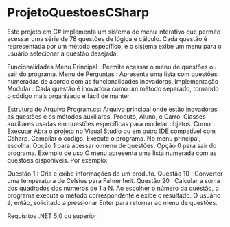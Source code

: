# ProjetoQuestoesCSharp
Este projeto em C# implementa um sistema de menu interativo que permite acessar uma série de 78 questões de lógica e cálculo. Cada questão é representada por um método específico, e o sistema exibe um menu para o usuário selecionar a questão desejada.

Funcionalidades
Menu Principal : Permite acessar o menu de questões ou sair do programa.
Menu de Perguntas : Apresenta uma lista com questões numeradas de acordo com as funcionalidades inovadoras.
Implementação Modular : Cada questão é inovadora como um método separado, tornando o código mais organizado e fácil de manter.

Estrutura de Arquivo
Program.cs: Arquivo principal onde estão inovadoras as questões e os métodos auxiliares.
Produto, Aluno, e Carro: Classes auxiliares usadas em questões específicas para modelar objetos.
Como Executar
Abra o projeto no Visual Studio ou em outro IDE compatível com Csharp.
Compilar o código.
Execute o programa.
No menu principal, escolha:
Opção 1 para acessar o menu de questões.
Opção 0 para sair do programa.
Exemplo de uso
O menu apresenta uma lista numerada com as questões disponíveis. Por exemplo:

Questão 1 : Cria e exibe informações de um produto.
Questão 10 : Converter uma temperatura de Celsius para Fahrenheit.
Questão 20 : Calcular a soma dos quadrados dos números de 1 a N.
Ao escolher o número da questão, o programa executa o método correspondente e exibe o resultado. O usuário é, então, solicitado a pressionar Enter para retornar ao menu de questões.

Requisitos
.NET 5.0 ou superior
